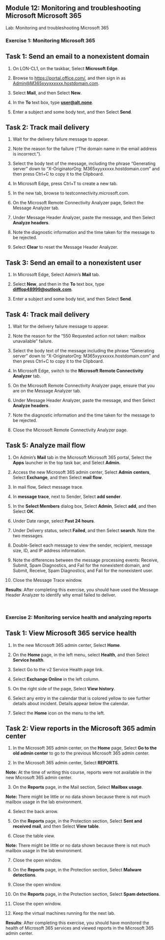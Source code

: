 

## Module 12: Monitoring and troubleshooting Microsoft Microsoft 365 

Lab: Monitoring and troubleshooting Microsoft 365 

### Exercise 1: Monitoring Microsoft 365 

## Task 1: Send an email to a nonexistent domain

1. On LON-CL1, on the taskbar, Select **Microsoft Edge**.

2. Browse to https://portal.office.com/, and then sign in as Admin@M365xyyxxxxxx.hostdomain.com.

3. Select **Mail**, and then Select **New**.

4. In the **To** text box, type **user@alt.none**.

5. Enter a subject and some body text, and then Select **Send**.

## Task 2: Track mail delivery

1. Wait for the delivery failure message to appear.

2. Note the reason for the failure (“The domain name in the email address is incorrect.”).

3. Select the body text of the message, including the phrase “Generating server” down to “X-OriginatorOrg: M365xyyxxxxx.hostdomain.com” and then press Ctrl+C to copy it to the Clipboard.

4. In Microsoft Edge, press Ctrl+T to create a new tab.

5. In the new tab, browse to testconnectivity.microsoft.com.

6. On the Microsoft Remote Connectivity Analyzer page, Select the Message Analyzer tab.

7. Under Message Header Analyzer, paste the message, and then Select **Analyze headers**.

8. Note the diagnostic information and the time taken for the message to be rejected.

9. Select **Clear** to reset the Message Header Analyzer.

## Task 3: Send an email to a nonexistent user

1. In Microsoft Edge, Select Admin’s **Mail** tab.

2. Select **New**, and then in the **To** text box, type **difflop48999@outlook.com**.

3. Enter a subject and some body text, and then Select **Send**.

## Task 4: Track mail delivery

1. Wait for the delivery failure message to appear. 

2. Note the reason for the “550 Requested action not taken: mailbox unavailable” failure.

3. Select the body text of the message including the phrase “Generating server” down to “X-OriginatorOrg: M365xyyxxxxx.hostdomain.com” and then press Ctrl+C to copy it to the Clipboard.

4. In Microsoft Edge, switch to the **Microsoft Remote Connectivity Analyzer** tab.

5. On the Microsoft Remote Connectivity Analyzer page, ensure that you are on the Message Analyzer tab.

6. Under Message Header Analyzer, paste the message, and then Select **Analyze headers**.

7. Note the diagnostic information and the time taken for the message to be rejected.

8. Close the Microsoft Remote Connectivity Analyzer page.

## Task 5: Analyze mail flow

1. On Admin’s **Mail** tab in the Microsoft Microsoft 365  portal, Select the **Apps** launcher in the top task bar, and Select **Admin.**

2. Access the new Microsoft 365  admin center, Select **Admin** **centers**, Select **Exchange**, and then Select **mail flow**.

3. In mail flow, Select message trace.

4. In **message trace**, next to Sender, Select **add sender**.

5. In the **Select Members** dialog box, Select **Admin**, Select **add**, and then Select **OK**.

6. Under Date range, select **Past 24 hours**.

7. Under Delivery status, select **Failed**, and then Select **search**. Note the two messages.

8. Double-Select each message to view the sender, recipient, message size, ID, and IP address information.

9. Note the differences between the message processing events: Receive, Submit, Spam Diagnostics, and Fail for the nonexistent domain, and Submit, Receive, Spam Diagnostics, and Fail for the nonexistent user.

10. Close the Message Trace window.

 


**Results**: After completing this exercise, you should have used the Message Header Analyzer to identify why email failed to deliver.


  
‎ 

### Exercise 2: Monitoring service health and analyzing reports

## Task 1: View Microsoft 365  service health

1. In the new Microsoft 365  admin center, Select **Home**.

2. On the **Home** page, in the left menu, select **Health**, and then Select **Service health**. 

3. Select Go to the v2 Service Health page link.

4. Select **Exchange Online** in the left column.

5. On the right side of the page, Select **View history**.

6. Select any entry in the calendar that is colored yellow to see further details about incident. Details appear below the calendar.

7. Select the **Home** icon on the menu to the left.

## Task 2: View reports in the Microsoft 365  admin center

1. In the Microsoft 365  admin center, on the **Home** page, Select **Go to the old admin center** to go to the previous Microsoft 365  admin center. 

2. In the Microsoft 365  admin center, Select **REPORTS**.

 **Note:** At the time of writing this course, reports were not available in the new Microsoft 365  admin center.

3. On the **Reports** page, in the Mail section, Select **Mailbox usage**.

**Note:** There might be little or no data shown because there is not much mailbox usage in the lab environment.

4. Select the back arrow.

5. On the **Reports** page, in the Protection section, Select **Sent and received mail**, and then Select **View** **table**.

6. Close the table view.

 **Note:** There might be little or no data shown because there is not much mailbox usage in the lab environment.

7. Close the open window.

8. On the **Reports** page, in the Protection section, Select **Malware detections**.

9. Close the open window.

10. On the **Reports** page, in the Protection section, Select **Spam detections**.

11. Close the open window.

12. Keep the virtual machines running for the next lab.

 


**Results**: After completing this exercise, you should have monitored the health of Microsoft 365  services and viewed reports in the Microsoft 365  admin center.
